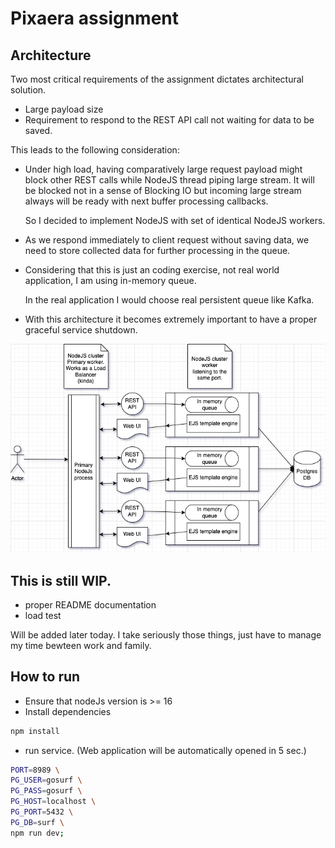 # Pixaera assignment

## Architecture

Two most critical requirements of the assignment dictates architectural solution.

- Large payload size
- Requirement to respond to the REST API call not waiting for data to be saved.

This leads to the following consideration:

- Under high load, having comparatively large request payload might block other REST calls while NodeJS thread piping large stream. It will be blocked not in a sense of Blocking IO but incoming large stream always will be ready with next buffer processing callbacks.

    So I decided to implement NodeJS with set of identical NodeJS workers.
- As we respond immediately to client request without saving data, we need to store collected data for further processing in the queue.

- Considering that this is just an coding exercise, not real world application, I am using in-memory queue.

    In the real application I would choose real persistent queue like Kafka.

- With this architecture it becomes extremely important to have a proper graceful service shutdown.

![Architecture diagram](/doc/diagram.png)

## This is still WIP.

- proper README documentation
- load test

Will be added later today. I take seriously those things, just have to manage my time bewteen work and family.

## How to run

- Ensure that nodeJs version is >= 16
- Install dependencies
```bash
npm install
```
- run service. (Web application will be automatically opened in 5 sec.)

```bash
PORT=8989 \
PG_USER=gosurf \
PG_PASS=gosurf \
PG_HOST=localhost \
PG_PORT=5432 \
PG_DB=surf \
npm run dev;
```
